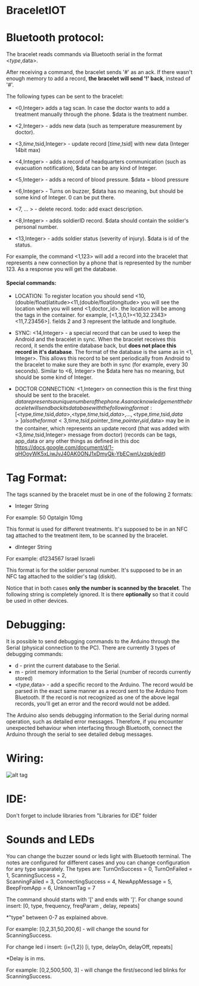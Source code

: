 # BraceletIOT

# Bluetooth protocol:
The bracelet reads commands via Bluetooth serial in the format <$type,$data>.

After receiving a command, the bracelet sends '#' as an ack. If there wasn't enough memory to add a record, __the bracelet will send '!' back__, instead of '#'.

The following types can be sent to the bracelet:

- <0,Integer> adds a tag scan. In case the doctor wants to add a treatment manually through the phone. 
$data is the treatment number.

- <2,Integer> - adds new data (such as temperature measurement by doctor).

- <3,$time,$tsid,Integer> - update record [$time,$tsid] with new data (Integer 14bit max)

- <4,Integer> - adds a record of headquarters communication (such as evacuation notification),
$data can be any kind of Integer.

- <5,Integer> - adds a record of blood pressure.
$data = blood pressure

- <6,Integer> - Turns on buzzer,
$data has no meaning, but should be some kind of Integer. 0 can be put there.

- <7, ... > - delete record. todo: add exact description.

- <8,Integer> - adds soldierID record. $data should contain the soldier's personal number.

- <13,Integer> - adds soldier status (severity of injury).
$data is id of the status.


For example, the command <1,123> will add a record into the bracelet that represents a new connection by a phone that is represented by the number 123. As a response you will get the database.

#### Special commands:

- LOCATION:
To register location you should send <10,(double/float)latitude><11,(double/float)longitude>
you will see the location when you will send <1,doctor_id>. the location will be among the tags in the container.
for example, [<1,3,0,1><10,32.2343><11,7.23456>]. fields 2 and 3 represent the latitude and longitude.

- SYNC:
<14,Integer> - a special record that can be used to keep the Android and the bracelet in sync.
When the bracelet receives this record, it sends the entire database back, but __does not place this record in it's database__.
The format of the database is the same as in <1, Integer>.
This allows this record to be sent periodically from Android to the bracelet to make sure they are both in sync (for example, every 30 seconds).
Similar to <6, Integer> the $data here has no meaning, but should be some kind of Integer.

- DOCTOR CONNECTION:
<1,Integer> on connection this is the first thing should be sent to the bracelet.
$data represents a unique number of the phone.
As an acknowledgement the bracelet will send back its database with the following format:
[<$type,$time,$tsid,$data>, <$type,$time,$tsid,$data>, ..., <$type,$time,$tsid,$data>]
also the format <3,$time,$tsid,$pointer_time,$pointer_tsid,$data> may be in the container,
which represents an update record (that was added with <3,$time,$tsid,Integer> message from doctor)
(records can be tags, app_data or any other things as defined in this doc https://docs.google.com/document/d/1-qHOoyWK5xLiwJvJ40AK0ONJ1xDmyQk-YbECwnUxzqk/edit)

# Tag Format:
The tags scanned by the bracelet must be in one of the following 2 formats:
- Integer String

For example: 50 Optalgin 10mg

This format is used for different treatments. It's supposed to be in an NFC tag attached to the treatment item, to be scanned by the bracelet.

- dInteger String

For example: d1234567 Israel Israeli

This format is for the soldier personal number. It's supposed to be in an NFC tag attached to the soldier's tag (diskit).

Notice that in both cases __only the number is scanned by the bracelet__. The following string is completely ignored. It is there __optionally__ so that it could be used in other devices.

# Debugging:
It is possible to send debugging commands to the Arduino through the Serial (physical connection to the PC). There are currently 3 types of debugging commands:
- d - print the current database to the Serial.
- m - print memory information to the Serial (number of records currently stored)
- <$type,$data> - add a specific record to the Arduino. The record would be parsed in the exact same manner as a record sent to the Arduino from Bluetooth. If the record is not recognized as one of the above legal records, you'll get an error and the record would not be added.

The Arduino also sends debugging information to the Serial during normal operation, such as detailed error messages. Therefore, if you encounter unexpected behaviour when interfacing through Bluetooth, connect the Arduino through the serial to see detailed debug messages.

# Wiring:
![alt tag](https://raw.githubusercontent.com/ValkA/BraceletIOT/master/bracelet_bb.png)

# IDE:
Don't forget to include libraries from "Libraries for IDE" folder

# Sounds and LEDs
You can change the buzzer sound or leds light with Bluetooth terminal.
The notes are configured for different cases and you can change configuration for any type separately. The types are:
  TurnOnSuccess = 0,
  TurnOnFailed = 1,
  ScanningSuccess = 2,  
  ScanningFailed = 3,
  ConnectingSuccess = 4,
	NewAppMessage = 5,
	BeepFromApp = 6,
	UnknownTag = 7	
  
The command should starts with '[' and ends with ']'.
For change sound insert:
[0, type, frequency, freqParam , delay,  repeats]

*"type" between 0-7 as explained above.

For example:
[0,2,31,50,200,6] - will change the sound for ScanningSuccess.

For change led i insert: (i={1,2})
[i, type, delayOn,  delayOff,  repeats]

*Delay is in ms.

For example:
[0,2,500,500, 3] - will change the first/second led blinks for ScanningSuccess.


